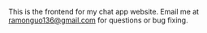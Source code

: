 This is the frontend for my chat app website.
Email me at ramonguo136@gmail.com for questions or bug fixing.